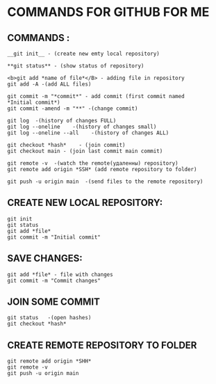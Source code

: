 # COMMANDS FOR GITHUB FOR ME


## COMMANDS :

    __git init__ - (create new emty local repository)

    **git status** - (show status of repository)

    <b>git add *name of file*</B> - adding file in repository
    git add -A -(add ALL files)

    git commit -m "*commit*" - add commit (first commit named 
    *Initial commit*)
    git commit -amend -m "**" -(change commit)

    git log  -(history of changes FULL)
    git log --oneline    -(history of changes small)
    git log --oneline --all    -(history of changes ALL)

    git checkout *hash*    - (join commit)
    git checkout main - (join last commit main commit)

    git remote -v  -(watch the remote(удаленны) repository)
    git remote add origin *SSH* (add remote repository to folder)

    git push -u origin main  -(send files to the remote repository)
    


## CREATE NEW LOCAL REPOSITORY:

    git init
    git status
    git add *file*
    git commit -m "Initial commit"


## SAVE CHANGES:

    git add *file* - file with changes
    git commit -m "Commit changes"


## JOIN SOME COMMIT

    git status   -(open hashes)
    git checkout *hash* 


## CREATE REMOTE REPOSITORY TO FOLDER

    git remote add origin *SHH*
    git remote -v
    git push -u origin main


